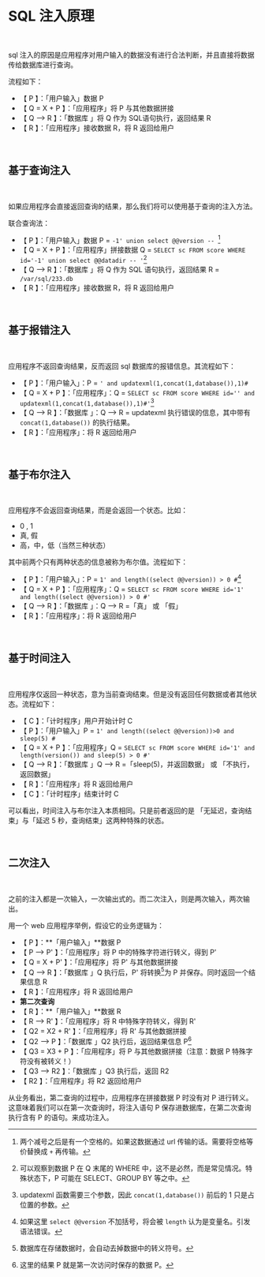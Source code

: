 # SQL 注入原理

</br>

sql 注入的原因是应用程序对用户输入的数据没有进行合法判断，并且直接将数据传给数据库进行查询。

流程如下：

- 【 P               】：「用户输入」数据 P
- 【 Q = X + P 】：「应用程序」将 P 与其他数据拼接
- 【 Q --> R     】：「数据库    」将 Q 作为 SQL语句执行，返回结果 R
- 【 R               】：「应用程序」接收数据 R，将 R 返回给用户

<br/>

## 基于查询注入

<br/>

如果应用程序会直接返回查询的结果，那么我们将可以使用基于查询的注入方法。

联合查询法：

- 【 P               】：「用户输入」数据 P = `-1' union select @@version -- `[^1]
- 【 Q = X + P 】：「应用程序」拼接数据 Q = `SELECT sc FROM score WHERE id='-1' union select @@datadir -- '`[^2]
- 【 Q --> R     】：「数据库    」将 Q 作为 SQL 语句执行，返回结果 R = `/var/sql/233.db`
- 【 R               】：「应用程序」接收数据 R，将 R 返回给用户

[^1]:两个减号之后是有一个空格的。如果这数据通过 url 传输的话。需要将空格等价替换成 `+` 再传输。
[^2]:可以观察到数据 P 在 Q 末尾的 WHERE 中，这不是必然，而是常见情况。特殊状态下，P 可能在 SELECT、GROUP BY 等之中。

<br/>

## 基于报错注入

<br/>

应用程序不返回查询结果，反而返回 sql 数据库的报错信息。其流程如下：

- 【 P               】：「用户输入」：P = `' and updatexml(1,concat(1,database()),1)#`
- 【 Q = X + P 】：「应用程序」：Q = `SELECT sc FROM score WHERE id='' and updatexml(1,concat(1,database()),1)#'`[^3]
- 【 Q --> R     】：「数据库    」：Q --> R = updatexml 执行错误的信息，其中带有 `concat(1,database())` 的执行结果。
- 【 R               】：「应用程序」：将 R 返回给用户

[^3]:updatexml 函数需要三个参数，因此 `concat(1,database())`  前后的 1 只是占位置的参数。

<br/>

## 基于布尔注入

<br/>

应用程序不会返回查询结果，而是会返回一个状态。比如：

- 0 , 1
- 真, 假
- 高，中，低（当然三种状态）

其中前两个只有两种状态的信息被称为布尔值。流程如下：

- 【 P               】：「用户输入」：P = `1' and length((select @@version)) > 0 #`[^4]
- 【 Q = X + P 】：「应用程序」：Q = `SELECT sc FROM score WHERE id='1' and length((select @@version)) > 0 #'`
- 【 Q --> R     】：「数据库    」：Q --> R =「真」 或 「假」
- 【 R               】：「应用程序」：将 R 返回给用户

[^4]:如果这里 `select @@version` 不加括号，将会被 `length` 认为是变量名。引发语法错误。


<br/>


## 基于时间注入

<br/>

应用程序仅返回一种状态，意为当前查询结束。但是没有返回任何数据或者其他状态。流程如下：

- 【 C               】：「计时程序」用户开始计时 C
- 【 P               】：「用户输入」P = `1' and length((select @@version))>0 and sleep(5) #`
- 【 Q = X + P 】：「应用程序」Q = `SELECT sc FROM score WHERE id='1' and length(version()) and sleep(5) > 0 #'`
- 【 Q --> R     】：「数据库    」Q  --> R =「sleep(5)，并返回数据」 或 「不执行，返回数据」
- 【 R               】：「应用程序」将 R 返回给用户
- 【 C               】：「计时程序」结束计时 C

可以看出，时间注入与布尔注入本质相同。只是前者返回的是 「无延迟，查询结束」与「延迟 5 秒，查询结束」这两种特殊的状态。

<br/>

## 二次注入

<br/>

之前的注入都是一次输入，一次输出式的。而二次注入，则是两次输入，两次输出。

用一个 web 应用程序举例，假设它的业务逻辑为：

- 【 P                】：**「用户输入」**数据 P
- 【 P --> P'      】：「应用程序」将 P 中的特殊字符进行转义，得到 P'
- 【 Q = X + P' 】：「应用程序」将 P' 与其他数据拼接
- 【 Q --> R      】：「数据库    」Q 执行后，P' 将转换[^5]为 P 并保存。同时返回一个结果信息 R
- 【 R                】：「应用程序」将 R 返回给用户
- **第二次查询**
- 【 R                     】：**「用户输入」**数据 R
- 【 R --> R'           】：「应用程序」将 R 中特殊字符转义，得到 R'
- 【 Q2 = X2 + R'  】：「应用程序」将 R' 与其他数据拼接
- 【 Q2 --> P         】：「数据库    」Q2 执行后，返回结果信息 P[^6]
- 【 Q3 = X3 + P   】：「应用程序」将 P 与其他数据拼接（注意：数据 P 特殊字符没有被转义！）
- 【 Q3 --> R2       】：「数据库    」Q3 执行后，返回 R2
- 【 R2                   】：「应用程序」将 R2 返回给用户

从业务看出，第二查询的过程中，应用程序在拼接数据 P 时没有对 P 进行转义。这意味着我们可以在第一次查询时，将注入语句 P 保存进数据库，在第二次查询执行含有 P 的语句。来成功注入。

[^5]:数据库在存储数据时，会自动去掉数据中的转义符号。
[^6]:这里的结果 P 就是第一次访问时保存的数据 P。

